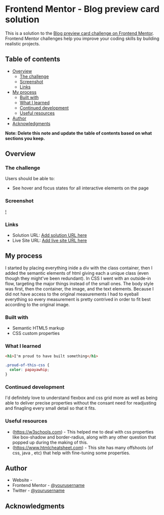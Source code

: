 # Frontend Mentor - Blog preview card solution

This is a solution to the [Blog preview card challenge on Frontend Mentor](https://www.frontendmentor.io/challenges/blog-preview-card-ckPaj01IcS). Frontend Mentor challenges help you improve your coding skills by building realistic projects. 

## Table of contents

- [Overview](#overview)
  - [The challenge](#the-challenge)
  - [Screenshot](#screenshot)
  - [Links](#links)
- [My process](#my-process)
  - [Built with](#built-with)
  - [What I learned](#what-i-learned)
  - [Continued development](#continued-development)
  - [Useful resources](#useful-resources)
- [Author](#author)
- [Acknowledgments](#acknowledgments)

**Note: Delete this note and update the table of contents based on what sections you keep.**

## Overview

### The challenge

Users should be able to:

- See hover and focus states for all interactive elements on the page

### Screenshot

[!](./blog-preview.jpg)


### Links

- Solution URL: [Add solution URL here](https://your-solution-url.com)
- Live Site URL: [Add live site URL here](https://your-live-site-url.com)

## My process

I started by placing everything inide a div with the class container, then I added the semantic elements of html giving each a unique class (even though they might've been redundant).
In CSS I went with an outside-in flow, targeting the major things instead of the small ones. The body style was first, then the container, the image, and the text elements. 
Because I did not have access to the original measurements I had to eyeball everything so every measurement is pretty contrived in order to fit best according to the original image.

### Built with

- Semantic HTML5 markup
- CSS custom properties



### What I learned



```html
<h1>I'm proud to have built something</h1>
```
```css
.proud-of-this-css {
  color: papayawhip;
}
```




### Continued development

I'd definitely love to understand flexbox and css grid more as well as being able to deliver precise properties without the consant need for readjusting and finagling every small detail so that it fits.


### Useful resources

- (https://w3schools.com) - This helped me to deal with css properties like box-shadow and border-radius, along with any other question that popped up during the making of this.
- (https://www.htmlcheatsheet.com) - This site has many offshoots (of css, java , etc) that help with fine-tuning some properties.



## Author

- Website - 
- Frontend Mentor - [@yourusername](https://www.frontendmentor.io/profile/Xarxytarsan)
- Twitter - [@yourusername](https://www.twitter.com/xytanni)



## Acknowledgments


